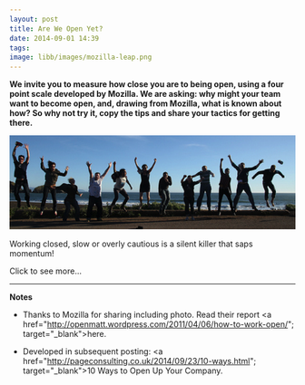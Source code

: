 ```yaml
---
layout: post
title: Are We Open Yet?
date: 2014-09-01 14:39
tags: 
image: libb/images/mozilla-leap.png
---
```


**We invite you to measure how close you are to being open, using a four point scale developed by Mozilla. We are asking: why might your team want to become open, and, drawing from Mozilla, what is known about how? So why not try it, copy the tips and share your tactics for getting there.**

![](/libb/images/mozilla-leap.png)

Working closed, slow or overly cautious is a silent killer that saps momentum!

<div id="restOfArticle" style="display:none">

<h1>Why might your team want to move into open working?</h1>
For greater results, speed, agility, energy, creativity, quality, resource use, participation and to punch above your weight.<br><br>

The goal of open is NOT:
<ul>  
<li>public performance: creating the fake appearance of consultation</li>   
<li>endless opinion-sharing: never-ending “feedback”, diversion into trivia</li>   
<li>magic “crowd-sourcing”: crowds aren’t smart — communities of peers are.</li> </ul><br>  

<h1>What can stop you?</h1>
Open Working does not happen because someone stamps their feet and says be open! Colleagues typically have all sorts of fears and excuses such as:

<ul>  
<li>“I’m too busy”. I want to blog and surface my work more publicly, but somehow it always falls to the bottom of my to-do list.”</li> 

<li>“People can be mean”. Opening our work to criticism from others is often scary. </li>  
<li>“We’re not ready”.  It doesn’t make sense yet to open up our project to participation before we have the tools in place to meaningfully absorb that participation and public attention. This can be valid. But while you may not be ready for participation at scale, you probably are ready for some early testing, prototyping, and smart co-building from colleagues.  </li> </ul><br> 

<p>Which takes us to…<br><br>

<h1>Tip: Start by finding what gear you’re in already.</h1>
Working open is more of a slider or dial than an “on/off” switch. At a given point in time on a given project, you might find colleagues working in a range of different gears or levels of open:<br>

<ul><li>Gear 0. Closed: We have no intention of working open. Reasons can include security, confidentiality, or anything.</li>

<li>Gear 1. Not yet:** But soon. We want to, but we’re not ready yet for widespread attention, or we can’t yet absorb offers from people to help. So let’s wait. Comment: this is a totally reasonable gear to operate in, but can also become a semi-permanent holding pattern. It’s a recipe for going slow.</li>

<li>Gear 2. Open:** We work in public spaces, blogs and social media, instead of closed email threads.  We share signposts, drafts, prototypes and roadmaps to surface what’s needed to enable smart co-building. If we don’t, our communities will have no idea how to get involved nor will our immediate peers and colleagues be able to help as effectively. Comment: this gear is like speaking out loud in a normal voice, not shouting or using a megaphone. </li>

<li>Gear 3. Shout it from the rooftops:** We are issuing a press release, getting our picture on the cover of Rolling Stone. Taking it up a notch to a higher order of magnitude, like: “Holy crap we’re releasing Firefox 4!”. Comment: this enables participation at scale with co-builders, mainstream participants or consumers. </li></ul><br>

<h1>Why is agreeing on what gear you’re in useful?</h1> 
Many of us are uncomfortable about the distinction between gears 2 and 3. It’s easy to confuse “working open” with: “let’s tell the whole world about it”.  We worry that saying something in a blog post will commit us to things in public before they’re ready. When in fact, those fears rarely, if ever, materialize. And the benefits far outweigh the imagined risk. <br><br> 

</div>
<a onclick="showMoreOrLess(this,'restOfArticle');">Click to see more...</a>

__________________
<b>Notes</b> 

* Thanks to Mozilla for sharing including photo. Read their report <a href="http://openmatt.wordpress.com/2011/04/06/how-to-work-open/"; target="_blank">here</a>. 


* Developed in subsequent posting: <a href="http://pageconsulting.co.uk/2014/09/23/10-ways.html"; target="_blank">10 Ways to Open Up Your Company</a>. 
